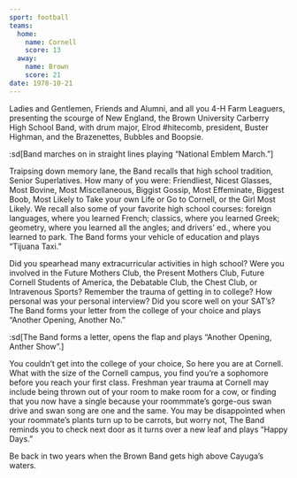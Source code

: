 ```yaml
---
sport: football
teams:
  home:
    name: Cornell
    score: 13
  away:
    name: Brown
    score: 21
date: 1978-10-21
---
```


Ladies and Gentlemen, Friends and Alumni, and all you 4-H Farm Leaguers, presenting the scourge of New England, the Brown University Carberry High School Band, with drum major, Elrod #hitecomb, president, Buster Highman, and the Brazenettes, Bubbles and Boopsie.

:sd[Band marches on in straight lines playing “National Emblem March.”]

Traipsing down memory lane, the Band recalls that high school tradition, Senior Superlatives. How many of you were: Friendliest, Nicest Glasses, Most Bovine, Most Miscellaneous, Biggist Gossip, Most Effeminate, Biggest Boob, Most Likely to Take your own Life or Go to Cornell, or the Girl Most Likely. We recall also some of your favorite high school courses: foreign languages, where you learned French; classics, where you learned Greek; geometry, where you learned all the angles; and drivers’ ed., where you learned to park. The Band forms your vehicle of education and plays “Tijuana Taxi.”

Did you spearhead many extracurricular activities in high school? Were you involved in the Future Mothers Club, the Present Mothers Club, Future Cornell Students of America, the Debatable Club, the Chest Club, or Intravenous Sports? Remember the trauma of getting in to college? How personal was your personal interview? Did you score well on your SAT’s? The Band forms your letter from the college of your choice and plays “Another Opening, Another No.”

:sd[The Band forms a letter, opens the flap and plays “Another Opening, Anther Show”.]

You couldn’t get into the college of your choice, So here you are at Cornell. What with the size of the Cornell campus, you find you’re a sophomore before you reach your first class. Freshman year trauma at Cornell may include being thrown out of your room to make room for a cow, or finding that you now have a single because your roommmate’s gorge-ous swan drive and swan song are one and the same. You may be disappointed when your roommate’s plants turn up to be carrots, but worry not, The Band reminds you to check next door as it turns over a new leaf and plays “Happy Days.”

Be back in two years when the Brown Band gets high above Cayuga’s waters.
